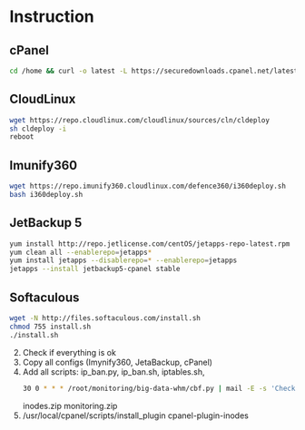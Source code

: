 # Instruction

## cPanel
```bash
cd /home && curl -o latest -L https://securedownloads.cpanel.net/latest && sh latest
```

## CloudLinux
```bash
wget https://repo.cloudlinux.com/cloudlinux/sources/cln/cldeploy
sh cldeploy -i
reboot
```

## Imunify360
```bash
wget https://repo.imunify360.cloudlinux.com/defence360/i360deploy.sh
bash i360deploy.sh
```

## JetBackup 5
```bash
yum install http://repo.jetlicense.com/centOS/jetapps-repo-latest.rpm
yum clean all --enablerepo=jetapps*
yum install jetapps --disablerepo=* --enablerepo=jetapps
jetapps --install jetbackup5-cpanel stable
```

## Softaculous
```bash
wget -N http://files.softaculous.com/install.sh
chmod 755 install.sh
./install.sh
```

2. Check if everything is ok
3. Copy all configs (Imynify360, JetaBackup, cPanel)
4. Add all scripts:
   ip_ban.py, ip_ban.sh, iptables.sh,
   ```bash
   30 0 * * * /root/monitoring/big-data-whm/cbf.py | mail -E -s 'Check big files verifikacija' martins@hostnet.lv
   ```
   inodes.zip
   monitoring.zip
5. /usr/local/cpanel/scripts/install_plugin cpanel-plugin-inodes
